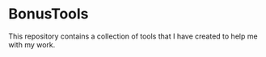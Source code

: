 # BonusTools

This repository contains a collection of tools that I have created to help me with my work. 
